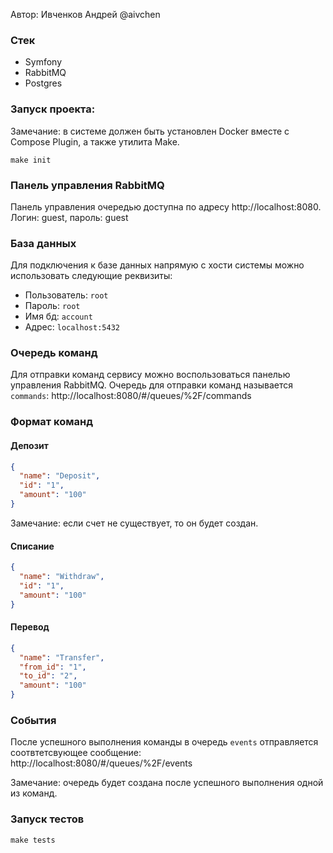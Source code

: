 Автор: Ивченков Андрей @aivchen

### Стек

- Symfony
- RabbitMQ
- Postgres

### Запуск проекта:

Замечание: в системе должен быть установлен Docker вместе с Compose Plugin, а также утилита Make.

```shell
make init
```

### Панель управления RabbitMQ

Панель управления очередью доступна по адресу http://localhost:8080.
Логин: guest, пароль: guest

### База данных

Для подключения к базе данных напрямую с хости системы можно использовать следующие реквизиты:

- Пользователь: `root`
- Пароль: `root`
- Имя бд: `account`
- Адрес: `localhost:5432`

### Очередь команд

Для отправки команд сервису можно воспользоваться панелью управления RabbitMQ.
Очередь для отправки команд называется `commands`: http://localhost:8080/#/queues/%2F/commands

### Формат команд

#### Депозит

```json
{
  "name": "Deposit",
  "id": "1",
  "amount": "100"
}
```

Замечание: если счет не существует, то он будет создан.

#### Списание

```json
{
  "name": "Withdraw",
  "id": "1",
  "amount": "100"
}
```

#### Перевод

```json
{
  "name": "Transfer",
  "from_id": "1",
  "to_id": "2",
  "amount": "100"
}
```

### События

После успешного выполнения команды в очередь `events` отправляется соотвтетсвующее
сообщение: http://localhost:8080/#/queues/%2F/events

Замечание: очередь будет создана после успешного выполнения одной из команд.

### Запуск тестов

```shell
make tests
```

